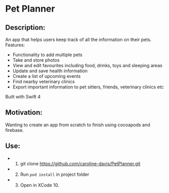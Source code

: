 # Pet Planner

## Description:
An app that helps users keep track of all the information on their pets.
Features: 
* Functionality to add multiple pets
* Take and store photos
* View and edit favourites including food, drinks, toys and sleeping areas
* Update and save health information
* Create a list of upcoming events
* Find nearby veterinary clinics
* Export important information to pet sitters, friends, veterinary clinics etc

Built with Swift 4

## Motivation:
Wanting to create an app from scratch to finish using cocoapods and firebase.

## Use:
* 1. git clone https://github.com/caroline-davis/PetPlanner.git
* 2. Run `pod install` in project folder
* 3. Open in XCode 10.

